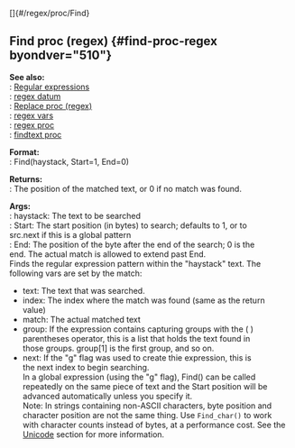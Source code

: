 []{#/regex/proc/Find}    
## Find proc (regex) {#find-proc-regex byondver="510"}    
**See also:**    
:   [Regular expressions](/ref/%7Bnotes%7D/regex.md)    
:   [regex datum](/ref/regex.md)    
:   [Replace proc (regex)](/ref/regex/proc/Replace.md)    
:   [regex vars](/ref/regex/var.md)    
:   [regex proc](/ref/proc/regex.md)    
:   [findtext proc](/ref/proc/findtext.md)    
<!-- -->    
**Format:**    
:   Find(haystack, Start=1, End=0)    
<!-- -->    
**Returns:**    
:   The position of the matched text, or 0 if no match was found.    
<!-- -->    
**Args:**    
:   haystack: The text to be searched    
:   Start: The start position (in bytes) to search; defaults to 1, or to    
    src.next if this is a global pattern    
:   End: The position of the byte after the end of the search; 0 is the    
    end. The actual match is allowed to extend past End.    
Finds the regular expression pattern within the \"haystack\" text. The    
following vars are set by the match:    
-   text: The text that was searched.    
-   index: The index where the match was found (same as the return    
    value)    
-   match: The actual matched text    
-   group: If the expression contains capturing groups with the ( )    
    parentheses operator, this is a list that holds the text found in    
    those groups. group\[1\] is the first group, and so on.    
-   next: If the \"g\" flag was used to create thie expression, this is    
    the next index to begin searching.    
In a global expression (using the \"g\" flag), Find() can be called    
repeatedly on the same piece of text and the Start position will be    
advanced automatically unless you specify it.    
Note: In strings containing non-ASCII characters, byte position and    
character position are not the same thing. Use `Find_char()` to work    
with character counts instead of bytes, at a performance cost. See the    
[Unicode](@/%7Bnotes%7D/Unicode) section for more information.  